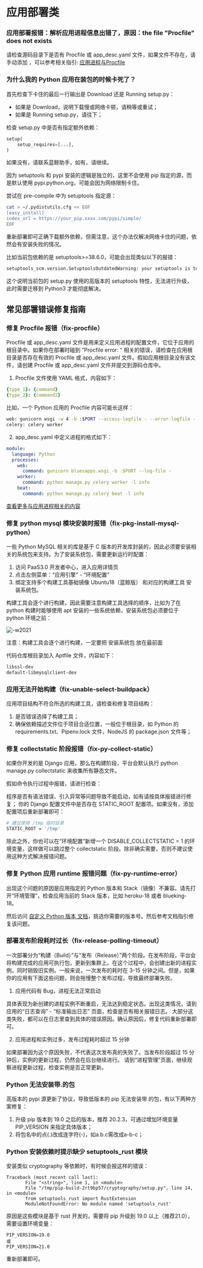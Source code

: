 # 应用部署类

### 应用部署报错：解析应用进程信息出错了，原因：the file "Procfile" does not exists

请检查源码目录下是否有 Procfile 或 app_desc.yaml 文件，如果文件不存在，请手动添加 ，可以参考相关指引: [应用进程与Procfile](../topics/paas/process_procfile.md)

### 为什么我的 Python 应用在装包的时候卡死了？

首先检查下卡住的最后一行输出是 Download 还是 Running setup.py：

- 如果是 Download，说明下载慢或网络卡顿，请稍等或重试；
- 如果是 Running setup.py，请往下；

检查 setup.py 中是否有指定额外依赖：
```python
setup(
    setup_requires=[...],
)
```
如果没有，请联系蓝鲸助手，如有，请继续。

因为 setuptools 和 pypi 安装的逻辑是独立的，这里不会使用 pip 指定的源，而是默认使用 pypi.python.org，可能会因为网络限制卡住。

尝试在 pre-compile 中为 setuptools 指定源：
```bash
cat > ~/.pydistutils.cfg << EOF
[easy_install]
index_url = https://your_pip.xxxx.com/pypi/simple/
EOF
```
重新部署即可正确下载额外依赖，但需注意，这个办法仅解决网络卡住的问题，依然会有安装失败的情况。

比如当前包依赖的是 setuptools>=38.6.0，可能会出现类似以下的报错：
```bash
setuptools_scm.version.SetuptoolsOutdatedWarning: your setuptools is too old (<12)
```
这个说明当前包的 setup.py 使用的高版本的 setuptools 特性，无法进行升级，此时需要迁移到 Python3 才能彻底解决。

## 常见部署错误修复指南
### 修复 Procfile 报错（fix-procfile）

Procfile 或 app_desc.yaml  文件是用来定义应用进程的配置文件，它位于应用的根目录中。如果你在部署时碰到 ”Procfile error: “ 相关的错误，请检查在应用根目录是否存在有效的 Procfile 或 app_desc.yaml  文件。假如应用根目录没有该文件，请创建 Procfile 或 app_desc.yaml  文件并提交到源码仓库中。

1. Procfile 文件使用 YAML 格式，内容如下：
```yaml
{type_1}: {command}
{type_2}: {command2}
```
比如，一个 Python 应用的 Procfile 内容可能长这样：
```bash
web: gunicorn wsgi -w 4 -b :$PORT --access-logfile - --error-logfile - --access-logformat '[%(h)s] %({request_id}i)s %(u)s %(t)s "%(r)s" %(s)s %(D)s %(b)s "%(f)s" "%(a)s"'
celery: celery worker
```

2. app_desc.yaml 中定义进程的格式如下：
```yaml
module:
  language: Python
  processes:
    web:
      command: gunicorn bluesapps.wsgi -b :$PORT --log-file -
    worker:
      command: python manage.py celery worker -l info
    beat:
      command: python manage.py celery beat -l info
```

[查看更多与应用进程相关的内容](../topics/paas/process_procfile.md)

### 修复 python mysql 模块安装时报错（fix-pkg-install-mysql-python）

一些 Python MySQL 相关的库是基于 C 版本的开发库封装的，因此必须要安装相关的系统包来支持。为了安装系统包，需要更新运行时配置：

1. 访问 PaaS3.0 开发者中心，进入应用详情页
2. 点击左侧菜单：“应用引擎” - “环境配置”
3. 绑定支持多个构建工具基础镜像 Ubuntu18（蓝鲸版） 和对应的构建工具 安装系统包。

构建工具会逐个进行构建，因此需要注意构建工具选择的顺序，比如为了在 python 构建时能够使用 apt 安装的一些系统依赖，安装系统包必须要位于 python 环境之前：

![-w2021](../images/F333D_886_223.png)

注意：构建工具会逐个进行构建，一定要把 安装系统包 放在最前面

代码仓库根目录加入 Aptfile 文件，内容如下：
```txt
libssl-dev
default-libmysqlclient-dev
```
### 应用无法开始构建（fix-unable-select-buildpack）

应用项目结构不符合所选的构建工具，请检查和修复项目结构：

1. 是否错误选择了构建工具；
2. 确保依赖描述文件位于项目合适位置，一般位于根目录，如 Python 的 requirements.txt、Pipenv.lock 文件，NodeJS 的 package.json 文件等；

### 修复 collectstatic 阶段报错（fix-py-collect-static）

如果你开发的是 Django 应用，那么在构建阶段，平台会默认执行 python manage.py collectstatic 来收集所有静态文件。

假如命令执行过程中报错，请进行检查：

程序是否有语法错误、引入异常等问题导致不能启动，如有请按具体报错进行修复；
你的 Django 配置文件中是否存在 STATIC_ROOT 配置项。如果没有，添加配置项后重新部署即可：
```bash
# 建议使用 /tmp 临时目录
STATIC_ROOT = '/tmp'
```
除此之外，你也可以在“环境配置”新增一个 DISABLE_COLLECTSTATIC = 1 的环境变量，这样做可以跳过整个 collectstatic 阶段。除非确实需要，否则不建议使用这种方式解决报错问题。

### 修复 Python 应用 runtime 报错问题（fix-py-runtime-error）
出现这个问题的原因是应用指定的 Python 版本和 Stack（镜像）不兼容。请先打开“环境管理”，检查应用当前的 Stack 版本，比如 heroku-18 或者 blueking-18。

然后访问 [自定义 Python 版本 文档](../topics/paas/choose_python_version.md)，挑选你需要的版本号。然后参考文档指引修复该问题。


### 部署发布阶段耗时过长（fix-release-polling-timeout）

一次部署分为“构建（Build）”与“发布（Release）”两个阶段。在发布阶段，平台会将构建完成的应用可执行包，更新到集群上。在这个过程中，会创建出新的进程实例，同时销毁旧实例。一般来说，一次发布的耗时在 3-15 分钟之间。但是，如果你的应用有下面这些问题，则会拖慢整个发布过程，导致最终部署失败。

1. 应用代码有 Bug，进程无法正常启动

具体表现为新创建的进程实例不断重启，无法达到稳定状态。出现这类情况，请到 应用的“日志查询” - “标准输出日志” 页面，检查是否有相关报错日志。 大部分这类失败，都可以在日志里查到具体的错误原因。确认原因后，修复代码重新部署即可。

2. 应用进程和实例过多，发布过程耗时超过 15 分钟

如果部署因为这个原因失败，不代表这次发布真的失败了。当发布阶段超过 15 分钟后，实例的更新过程，仍然会在后台继续进行。 请到“进程管理”页面，继续观察进程更新过程，检查实例是否正常更新。

### Python 无法安装带.的包

高版本的 pypi 源更新了协议，导致低版本的 pip 无法安装带.的包，有以下两种方案修复：

1. 升级 pip 版本到 19.0 之后的版本，推荐 20.2.3，可通过增加环境变量 PIP_VERSION 来指定具体版本；
2. 将包名中的点(.)改成连字符(-)，如a.b.c需改成a-b-c；


### Python 安装依赖时提示缺少 setuptools_rust 模块

安装类似 cryptography 等依赖时，有时候会报这样的错误：

```
Traceback (most recent call last):
       File "<string>", line 1, in <module>
       File "/tmp/pip-build-2rt9bp57/cryptography/setup.py", line 14, in <module>
       from setuptools_rust import RustExtension
       ModuleNotFoundError: No module named 'setuptools_rust'
```

原因是这些模块是基于 rust 开发的，需要将 pip 升级到 19.0 以上（推荐21.0），需要设置环境变量：

```
PIP_VERSION=19.0
或
PIP_VERSION=21.0
```

重新部署即可。
